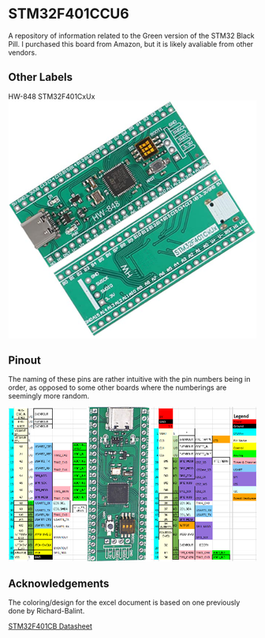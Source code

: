 # STM32F401CCU6
A repository of information related to the Green version of the STM32 Black Pill. I purchased this board from Amazon, but it is likely avaliable from other vendors.
## Other Labels
HW-848 STM32F401CxUx
<img src="images/Doublesided_board.png">

## Pinout
The naming of these pins are rather intuitive with the pin numbers being in order, as opposed to some other boards where the numberings are seemingly more random.

<img src="images/Graphical_Pinout.png">

## Acknowledgements
The coloring/design for the excel document is based on one previously done by Richard-Balint.

[STM32F401CB Datasheet](https://www.st.com/resource/en/datasheet/stm32f401cb.pdf)
